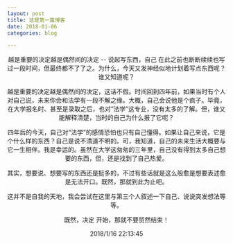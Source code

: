 ```yaml
---
layout: post
title: 这是第一篇博客
date: 2018-01-06
categories: blog

---
```


<center>越是重要的决定越是偶然间的决定
--
说起写东西，自己 在此之前也断断续续也写过一段时间，但最终都不了了之。为什么，今天又发神经似地计划着写点东西呢？谁又知道呢？

越是重要的决定越是偶然间的决定，这话不假。时间回到四年前，如果当时有个人对自己说，未来你会和法学有一段不解之缘。大概，自己会说他是个疯子。毕竟，在大学报名时、甚至是录取之后，也对“法学”这专业，没有太多的了解。但，谁又能解释清楚，当时的自己为什么报了它呢？

四年后的今天，自己对“法学”的感情恐怕也只有自己懂得。如果让自己来说，它是个什么样的东西？自己是说不清道不明的。可，我知道，自己的未来生活大概要与它一生相伴。我是幸运的。虽然在大学这匆匆的三年里，自己没有得到太多自己想要的东西，但，还是找到了自己热爱。

其实，想要说、想要写的东西还是挺多的，不过有些话就是这么般愈是想要表述愈是无法开口。既然，那就到此为止吧。

这并不是自我的天地，我会尝试在这里与第三个人叙述一下自己、说说突发想法等等。

既然，决定 开始，那就不要贸然结束！

2018/1/16 22:13:45 
